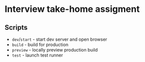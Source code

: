 # Interview take-home assigment 
## Scripts

- `dev`/`start` - start dev server and open browser
- `build` - build for production
- `preview` - locally preview production build
- `test` - launch test runner